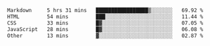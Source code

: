 <!--START_SECTION:waka-->

```txt
Markdown     5 hrs 31 mins   █████████████████▒░░░░░░░   69.92 %
HTML         54 mins         ███░░░░░░░░░░░░░░░░░░░░░░   11.44 %
CSS          33 mins         █▓░░░░░░░░░░░░░░░░░░░░░░░   07.05 %
JavaScript   28 mins         █▓░░░░░░░░░░░░░░░░░░░░░░░   06.08 %
Other        13 mins         ▓░░░░░░░░░░░░░░░░░░░░░░░░   02.87 %
```

<!--END_SECTION:waka-->